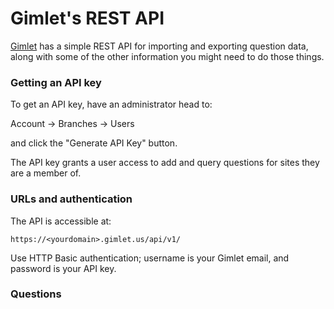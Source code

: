 # Gimlet's REST API

[Gimlet](https://gimlet.us) has a simple REST API for importing and exporting question data, along with some of the other information you might need to do those things.

### Getting an API key

To get an API key, have an administrator head to:

Account -> Branches -> Users

and click the "Generate API Key" button.

The API key grants a user access to add and query questions for sites they are a member of.

### URLs and authentication

The API is accessible at:

```
https://<yourdomain>.gimlet.us/api/v1/
```

Use HTTP Basic authentication; username is your Gimlet email, and password is your API key.

### Questions